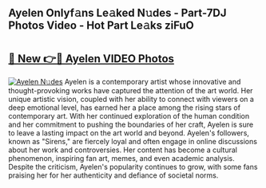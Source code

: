 ## Ayelen Onlyf𝚊ns Le𝚊ked N𝚞des - Part-7DJ Photos Video - Hot Part Le𝚊ks ziFuO

# <h2><a href="http://ab78689.deff.icu/?id=Ayelen">🔗 New 👉🔴 Ayelen VIDEO Photos</a></h2>

[![Ayelen N𝚞des](https://i.imgur.com/rIISA9y.gif)](http://ab78689.deff.icu/?id=Ayelen)
Ayelen is a contemporary artist whose innovative and thought-provoking works have captured the attention of the art world. Her unique artistic vision, coupled with her ability to connect with viewers on a deep emotional level, has earned her a place among the rising stars of contemporary art. With her continued exploration of the human condition and her commitment to pushing the boundaries of her craft, Ayelen is sure to leave a lasting impact on the art world and beyond. Ayelen's followers, known as "Sirens," are fiercely loyal and often engage in online discussions about her work and controversies. Her content has become a cultural phenomenon, inspiring fan art, memes, and even academic analysis. Despite the criticism, Ayelen's popularity continues to grow, with some fans praising her for her authenticity and defiance of societal norms.
